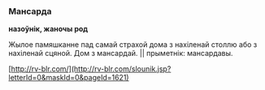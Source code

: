 ### Мансарда
**назоўнік, жаночы род**

Жылое памяшканне пад самай страхой дома з нахіленай столлю або з нахіленай сцяной. Дом з мансардай. || прыметнік: мансардавы.

<a rel="author">[http://rv-blr.com/](http://rv-blr.com/slounik.jsp?letterId=0&maskId=0&pageId=1621)</a>
